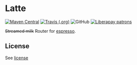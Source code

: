 # Latte

[![Maven Central](https://img.shields.io/maven-central/v/io.github.espresso4j/latte.svg)](https://search.maven.org/artifact/io.github.espresso4j/latte)
[![Travis (.org)](https://img.shields.io/travis/espresso4j/latte.svg)](https://travis-ci.org/espresso4j/latte)
![GitHub](https://img.shields.io/github/license/espresso4j/latte.svg)
[![Liberapay patrons](https://img.shields.io/liberapay/patrons/Sunng.svg)](https://liberapay.com/Sunng/donate)

~~Streamed milk~~ Router for [espresso](https://github.com/espresso4j/espresso).

## License

See [license](https://github.com/espresso4j/latte/blob/master/LICENSE)

